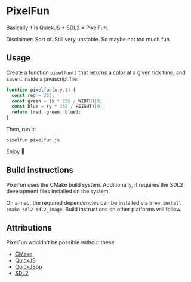 # PixelFun

Basically it is QuickJS + SDL2 = PixelFun.

Disclaimer: Sort of. Still very unstable. So maybe not too much fun.

## Usage

Create a function `pixelfun()` that returns a color at a given tick time, and save it inside a javascript file:

```js
function pixelfun(x,y,t) {
  const red = 255;
  const green = (x * 255 / WIDTH)|0;
  const blue = (y * 255 / HEIGHT)|0;
  return [red, green, blue];
}
```

Then, run it:

```sh
pixelfun pixelfun.js
```

Enjoy 💖

## Build instructions

Pixelfun uses the CMake build system. Additionally, it requires the SDL2 development files installed on the system.

On a mac, the required dependencies can be installed via `brew install cmake sdl2 sdl2_image`. Build instructions on other platforms will follow.

## Attributions

PixelFun wouldn't be possible without these:

- [CMake](https://cmake.org)
- [QuickJS](https://bellard.org/quickjs/)
- [QuickJSpp](https://github.com/ftk/quickjspp/)
- [SDL2](https://libsdl.org)
